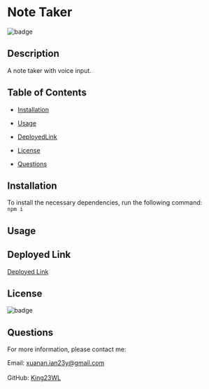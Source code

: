 # Note Taker
  ![badge](https://img.shields.io/github/license/King23WL/Note-Taker)<br>
  ## Description
  A note taker with voice input.

  ## Table of Contents
  * [Installation](#Installation)
  * [Usage](#Usage)
  * [DeployedLink](#DeployedLink)
  * [License](#License)
  
 
  * [Questions](#Questions)

  ## Installation
  To install the necessary dependencies, run the following command:<br>
  <code>npm i</code>

  ## Usage
  

  ## Deployed Link
  [Deployed Link](https://ez-note-taker.herokuapp.com/)

  ## License
  ![badge](https://img.shields.io/badge/license--brightgreen)

 



  ## Questions
  For more information, please contact me: <br>
  
  Email: xuanan.ian23y@gmail.com   
  </br>GitHub: [King23WL](https://github.com/King23WL)
